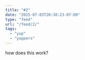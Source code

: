 ```yaml
---
title: "#2"
date: "2025-07-03T20:38:23-07:00"
type: "feed"
url: "/feed/2/"
tags:
  - "yup"
  - "yuppers"
---
```


how does this work?
